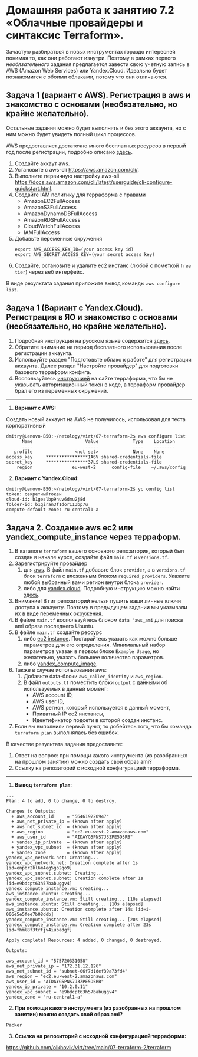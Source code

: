 # Домашняя работа к занятию 7.2 «Облачные провайдеры и синтаксис Terraform».

Зачастую разбираться в новых инструментах гораздо интересней понимая то, как они работают изнутри. 
Поэтому в рамках первого *необязательного* задания предлагается завести свою учетную запись в AWS (Amazon Web Services) или Yandex.Cloud.
Идеально будет познакомится с обоими облаками, потому что они отличаются. 

## Задача 1 (вариант с AWS). Регистрация в aws и знакомство с основами (необязательно, но крайне желательно).

Остальные задания можно будет выполнять и без этого аккаунта, но с ним можно будет увидеть полный цикл процессов. 

AWS предоставляет достаточно много бесплатных ресурсов в первый год после регистрации, подробно описано [здесь](https://aws.amazon.com/free/).
1. Создайте аккаут aws.
1. Установите c aws-cli https://aws.amazon.com/cli/.
1. Выполните первичную настройку aws-sli https://docs.aws.amazon.com/cli/latest/userguide/cli-configure-quickstart.html.
1. Создайте IAM политику для терраформа c правами
    * AmazonEC2FullAccess
    * AmazonS3FullAccess
    * AmazonDynamoDBFullAccess
    * AmazonRDSFullAccess
    * CloudWatchFullAccess
    * IAMFullAccess
1. Добавьте переменные окружения 
    ```
    export AWS_ACCESS_KEY_ID=(your access key id)
    export AWS_SECRET_ACCESS_KEY=(your secret access key)
    ```
1. Создайте, остановите и удалите ec2 инстанс (любой с пометкой `free tier`) через веб интерфейс. 

В виде результата задания приложите вывод команды `aws configure list`.

## Задача 1 (Вариант с Yandex.Cloud). Регистрация в ЯО и знакомство с основами (необязательно, но крайне желательно).

1. Подробная инструкция на русском языке содержится [здесь](https://cloud.yandex.ru/docs/solutions/infrastructure-management/terraform-quickstart).
2. Обратите внимание на период бесплатного использования после регистрации аккаунта. 
3. Используйте раздел "Подготовьте облако к работе" для регистрации аккаунта. Далее раздел "Настройте провайдер" для подготовки
базового терраформ конфига.
4. Воспользуйтесь [инструкцией](https://registry.terraform.io/providers/yandex-cloud/yandex/latest/docs) на сайте терраформа, что бы 
не указывать авторизационный токен в коде, а терраформ провайдер брал его из переменных окружений.

---

1. **Вариант с AWS:**

Создать новый аккаунт на AWS не получилось, использовал для теста корпоративный

```
dmitry@Lenovo-B50:~/netology/virt/07-terraform-2$ aws configure list
      Name                    Value             Type    Location
      ----                    -----             ----    --------
   profile                <not set>             None    None
access_key     ****************IA6V shared-credentials-file
secret_key     ****************37LS shared-credentials-file
    region               eu-west-2      config-file    ~/.aws/config
```


2. **Вариант с Yandex.Cloud:**

```
dmitry@Lenovo-B50:~/netology/virt/07-terraform-2$ yc config list
token: секретныйтокен
cloud-id: b1geslbp9nuv6dmu2j8d
folder-id: b1giran3f1dor113bp7u
compute-default-zone: ru-central1-a
```

## Задача 2. Создание aws ec2 или yandex_compute_instance через терраформ. 

1. В каталоге `terraform` вашего основного репозитория, который был создан в начале курсе, создайте файл `main.tf` и `versions.tf`.
2. Зарегистрируйте провайдер 
   1. для [aws](https://registry.terraform.io/providers/hashicorp/aws/latest/docs). В файл `main.tf` добавьте
   блок `provider`, а в `versions.tf` блок `terraform` с вложенным блоком `required_providers`. Укажите любой выбранный вами регион 
   внутри блока `provider`.
   2. либо для [yandex.cloud](https://registry.terraform.io/providers/yandex-cloud/yandex/latest/docs). Подробную инструкцию можно найти 
   [здесь](https://cloud.yandex.ru/docs/solutions/infrastructure-management/terraform-quickstart).
3. Внимание! В гит репозиторий нельзя пушить ваши личные ключи доступа к аккаунту. Поэтому в предыдущем задании мы указывали
их в виде переменных окружения. 
4. В файле `main.tf` воспользуйтесь блоком `data "aws_ami` для поиска ami образа последнего Ubuntu.  
5. В файле `main.tf` создайте рессурс 
   1. либо [ec2 instance](https://registry.terraform.io/providers/hashicorp/aws/latest/docs/resources/instance).
   Постарайтесь указать как можно больше параметров для его определения. Минимальный набор параметров указан в первом блоке 
   `Example Usage`, но желательно, указать большее количество параметров.
   2. либо [yandex_compute_image](https://registry.terraform.io/providers/yandex-cloud/yandex/latest/docs/resources/compute_image).
6. Также в случае использования aws:
   1. Добавьте data-блоки `aws_caller_identity` и `aws_region`.
   2. В файл `outputs.tf` поместить блоки `output` с данными об используемых в данный момент: 
       * AWS account ID,
       * AWS user ID,
       * AWS регион, который используется в данный момент, 
       * Приватный IP ec2 инстансы,
       * Идентификатор подсети в которой создан инстанс.  
7. Если вы выполнили первый пункт, то добейтесь того, что бы команда `terraform plan` выполнялась без ошибок. 


В качестве результата задания предоставьте:
1. Ответ на вопрос: при помощи какого инструмента (из разобранных на прошлом занятии) можно создать свой образ ami?
1. Ссылку на репозиторий с исходной конфигурацией терраформа.  
 
---

1. **Вывод `terraform plan`:**

```
...
Plan: 4 to add, 0 to change, 0 to destroy.

Changes to Outputs:
  + aws_account_id     = "564619220947"
  + aws_net_private_ip = (known after apply)
  + aws_net_subnet_id  = (known after apply)
  + aws_region         = "ec2.eu-west-2.amazonaws.com"
  + aws_user_id        = "AIDAYG5PNS7J3ZPE5O5RB"
  + yandex_ip_private  = (known after apply)
  + yandex_vpc_subnet  = (known after apply)
  + yandex_zone        = (known after apply)
yandex_vpc_network.net: Creating...
yandex_vpc_network.net: Creation complete after 1s [id=enpbr2kl6m4eg5go2qo9]
yandex_vpc_subnet.subnet: Creating...
yandex_vpc_subnet.subnet: Creation complete after 1s [id=e9bdcpt63h57babuggv4]
yandex_compute_instance.vm: Creating...
aws_instance.ubuntu: Creating...
yandex_compute_instance.vm: Still creating... [10s elapsed]
aws_instance.ubuntu: Still creating... [10s elapsed]
aws_instance.ubuntu: Creation complete after 14s [id=i-006e5e5fee7b08ddb]
yandex_compute_instance.vm: Still creating... [20s elapsed]
yandex_compute_instance.vm: Creation complete after 23s [id=fhml8f3trfjv4iubadgf]

Apply complete! Resources: 4 added, 0 changed, 0 destroyed.

Outputs:

aws_account_id = "575720331058"
aws_net_private_ip = "172.31.12.126"
aws_net_subnet_id = "subnet-06f7d1def39a73fd4"
aws_region = "ec2.eu-west-2.amazonaws.com"
aws_user_id = "AIDAYG5PNS7J3ZPE5O5RB"
yandex_ip_private = "10.2.0.11"
yandex_vpc_subnet = "e9bdcpt63h57babuggv4"
yandex_zone = "ru-central1-a"
```
2. **При помощи какого инструмента (из разобранных на прошлом занятии) можно создать свой образ ami?**
```
Packer
```

3. **Ссылка на репозиторий с исходной конфигурацией терраформа:**

https://github.com/olkhovik/virt/tree/main/07-terraform-2/terraform
